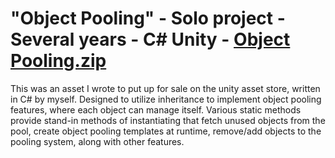 # "Object Pooling" - Solo project - Several years - C# Unity - [Object Pooling.zip]()
This was an asset I wrote to put up for sale on the unity asset store, written in C# by myself. Designed to utilize inheritance to implement object pooling
features, where each object can manage itself. Various static methods provide stand-in methods of instantiating that fetch unused objects from the pool, create
object pooling templates at runtime, remove/add objects to the pooling system, along with other features.